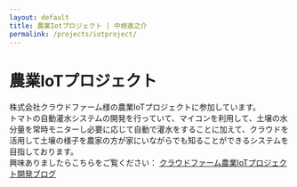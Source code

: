 ```yaml
--- 
layout: default
title: 農業Iotプロジェクト | 中根進之介
permalink: /projects/iotproject/
---
```


# 農業IoTプロジェクト

株式会社クラウドファーム様の農業IoTプロジェクトに参加しています。<br>
トマトの自動灌水システムの開発を行っていて、マイコンを利用して、土壌の水分量を常時モニターし必要に応じて自動で灌水をすることに加えて、クラウドを活用して土壌の様子を農家の方が家にいながらでも知ることができるシステムを目指しております。<br>
興味ありましたらこちらをご覧ください：
[クラウドファーム農業IoTプロジェクト開発ブログ](https://tcloud-farm.github.io/agri-iot-blog/)
